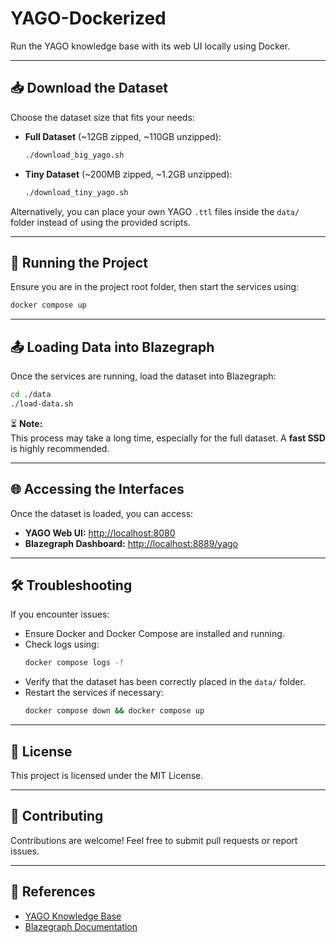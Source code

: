 # YAGO-Dockerized

Run the YAGO knowledge base with its web UI locally using Docker.

---

## 📥 Download the Dataset

Choose the dataset size that fits your needs:

- **Full Dataset** (~12GB zipped, ~110GB unzipped):  
  ```sh
  ./download_big_yago.sh
  ```
- **Tiny Dataset** (~200MB zipped, ~1.2GB unzipped):  
  ```sh
  ./download_tiny_yago.sh
  ```

Alternatively, you can place your own YAGO `.ttl` files inside the `data/` folder instead of using the provided scripts.

---

## 🚀 Running the Project

Ensure you are in the project root folder, then start the services using:

```sh
docker compose up
```

---

## 📤 Loading Data into Blazegraph

Once the services are running, load the dataset into Blazegraph:

```sh
cd ./data
./load-data.sh
```

⏳ **Note:**  
This process may take a long time, especially for the full dataset. A **fast SSD** is highly recommended.

---

## 🌐 Accessing the Interfaces

Once the dataset is loaded, you can access:

- **YAGO Web UI:** [http://localhost:8080](http://localhost:8080)
- **Blazegraph Dashboard:** [http://localhost:8889/yago](http://localhost:8889/yago)

---

## 🛠 Troubleshooting

If you encounter issues:
- Ensure Docker and Docker Compose are installed and running.
- Check logs using:
  ```sh
  docker compose logs -f
  ```
- Verify that the dataset has been correctly placed in the `data/` folder.
- Restart the services if necessary:
  ```sh
  docker compose down && docker compose up
  ```

---

## 📜 License

This project is licensed under the MIT License.

---

## 🤝 Contributing

Contributions are welcome! Feel free to submit pull requests or report issues.

---

## 📄 References

- [YAGO Knowledge Base](https://yago-knowledge.org/)
- [Blazegraph Documentation](https://blazegraph.com/)
